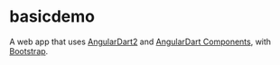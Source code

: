 # basicdemo

A web app that uses [AngularDart2](https://angulardart.dev) and
[AngularDart Components](https://angulardart.dev/components), with [Bootstrap](https://getbootstrap.com/).
